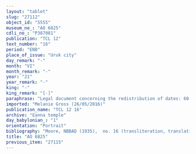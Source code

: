 ```yaml
---
layout: "tablet"
slug: "27112"
object_id: "5555"
museum_no_: "AO 6825"
cdli_no_: "P387081"
publication: "TCL 12"
text_number: "16"
period: "ENB"
place_of_issue: "Uruk city"
day_remark: "-"
month: "VI"
month_remark: "-"
year: "21"
year_remark: "-"
king: "-"
king_remark: "[-]"
paraphrase: "Legal document concerning the redistribution of dates: 60 kor (10,800 l) of dates from <strong>A<sub>1</sub></strong> to <strong>B<sub>1</sub></strong>, 30 kor (5,400 l) from <strong>A<sub>2</sub></strong> to <strong>B<sub>2</sub></strong>, 60 kor (10,800 l) from <strong>A<sub>3</sub></strong> to <strong>B<sub>3</sub></strong>, 60 kor (10,800 l) from <strong>A<sub>4</sub></strong> to <strong>B<sub>4</sub></strong> and <strong>B<sub>5</sub></strong>. The transaction is concluded in the presence of (<em>ina u&scaron;uzzi</em>) the royal resident (<em>qīpu</em>) (Ninurta-&scaron;arru-uṣur) and the bishop (<em>&scaron;atammu</em>) of Eanna (Nab&ucirc;-nādin-ahi). 4 witnesses and the scribe (not specified). According to an additional note <strong>C</strong> is at the disposal of (<em>ina pāni</em>) <strong>D</strong>.<br /> &nbsp;<br /> <strong>A<sub>1</sub></strong> = Kudurru/Taqbi-lī&scaron;ir; <strong>A<sub>2</sub></strong> = Nab&ucirc;-ahhē-iddin; <strong>A<sub>3</sub></strong> = Zēria/Zēru-ukīn; <strong>A<sub>4</sub></strong> = Nab&ucirc;-gāmil/Zēru[..]; <strong>B<sub>1</sub></strong> = Bēl-ēre&scaron;; <strong>B<sub>2</sub></strong> = Nab&ucirc;-&scaron;umu-ukīn/Ibnāya; <strong>B<sub>3</sub></strong> = Mukīn-Innina/Nab&ucirc;-zēru-iddin; <strong>B<sub>4</sub></strong> = Marduk-&scaron;umu-lī&scaron;ir; <strong>B<sub>5</sub></strong> = [&hellip;]; <strong>C</strong> = Ibni-I&scaron;tar; <strong>D</strong> = Nab&ucirc;-&scaron;umu-iddin/Rēmūtu<br /> &nbsp;"
imported: "Melanie Gross (26/05/2016)"
publication_name: "TCL 12 16"
archive: "Eanna temple"
day_babylonian_: "1"
orientation: "Portrait"
bibliography: "Moore, NBBAD (1935),  no. 16 (transliteration, translation)."
title: "AO 6825"
previous_item: "27115"
---
```

